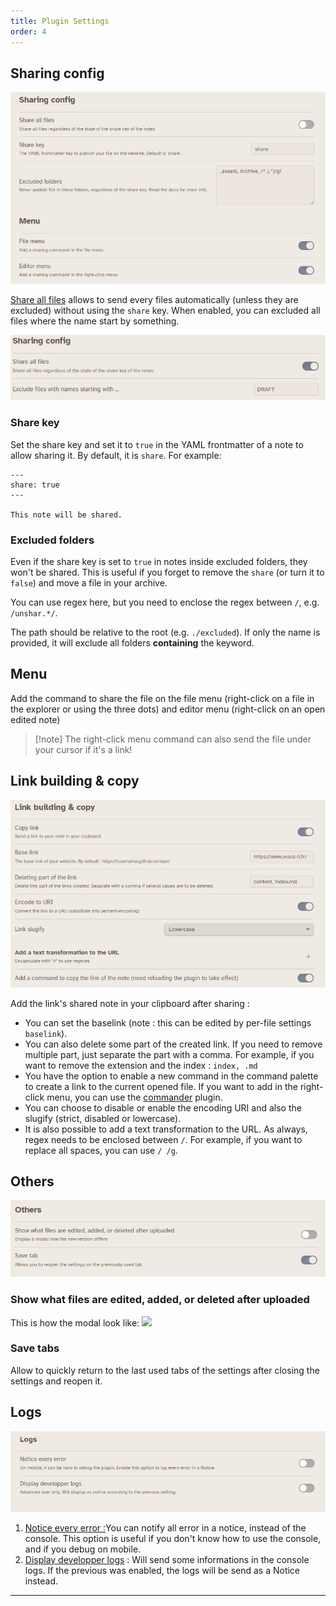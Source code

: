 ```yaml
---
title: Plugin Settings
order: 4
---
```



## Sharing config

![](../_assets/img/Plugin.png)

<u>Share all files</u> allows to send every files automatically (unless they are excluded) without using the `share` key.
When enabled, you can excluded all files where the name start by something.

![](../_assets/img/Plugin_excluded.png)

### Share key

Set the share key and set it to `true` in the YAML frontmatter of a note to allow sharing it. By default, it is `share`. For example:

```
---
share: true
---

This note will be shared.

```

### Excluded folders

Even if the share key is set to `true` in notes inside excluded folders, they won't be shared. This is useful if you forget to remove the `share` (or turn it to `false`) and move a file in your archive.

You can use regex here, but you need to enclose the regex between `/`, e.g. `/unshar.*/`.

The path should be relative to the root (e.g. `./excluded`). If only the name is provided, it will exclude all folders **containing** the keyword.

## Menu

Add the command to share the file on the file menu (right-click on a file in the explorer or using the three dots) and editor menu (right-click on an open edited note)

> [!note] The right-click menu command can also send the file under your cursor if it's a link!

## Link building & copy
![](../_assets/img/Plugin-2.png)


Add the link's shared note in your clipboard after sharing :

- You can set the baselink (note : this can be edited by per-file settings `baselink`).
- You can also delete some part of the created link. If you need to remove multiple part, just separate the part with a comma. For example, if you want to remove the extension and the index : `index, .md`
- You have the option to enable a new command in the command palette to create a link to the current opened file. If you want to add in the right-click menu, you can use the [commander](https://github.com/phibr0/obsidian-commander) plugin.
- You can choose to disable or enable the encoding URI and also the slugify (strict, disabled or lowercase).
- It is also possible to add a text transformation to the URL. As always, regex needs to be enclosed between `/`. For example, if you want to replace all spaces, you can use `/ /g`.

## Others

![](../_assets/img/Plugin-4-other.png)

### Show what files are edited, added, or deleted after uploaded

This is how the modal look like:
![](https://i.imgur.com/qPqF1L6.png)

### Save tabs

Allow to quickly return to the last used tabs of the settings after closing the settings and reopen it.

## Logs
![](../_assets/img/Plugin-5-logs.png)

1. <u>Notice every error :</u>You can notify all error in a notice, instead of the console. This option is useful if you don't know how to use the console, and if you debug on mobile.
2. <u>Display developper logs</u> : Will send some informations in the console logs. If the previous was enabled, the logs will be send as a Notice instead.

---
